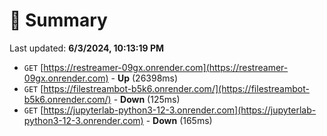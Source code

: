 # 📖 Summary
Last updated: **6/3/2024, 10:13:19 PM**

- `GET` [https://restreamer-09gx.onrender.com](https://restreamer-09gx.onrender.com) - **Up** (26398ms)
- `GET` [https://filestreambot-b5k6.onrender.com/](https://filestreambot-b5k6.onrender.com/) - **Down** (125ms)
- `GET` [https://jupyterlab-python3-12-3.onrender.com](https://jupyterlab-python3-12-3.onrender.com) - **Down** (165ms)
